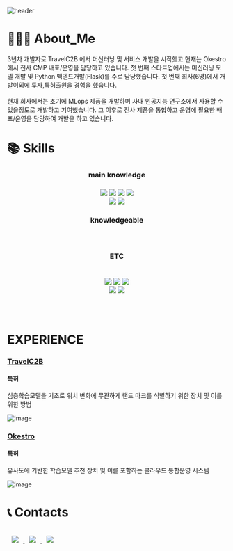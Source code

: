 
<!--
**youyoungnam/youyoungnam** is a ✨ _special_ ✨ repository because its `README.md` (this file) appears on your GitHub profile.

Here are some ideas to get you started:

- 🔭 I’m currently working on ...
- 🌱 I’m currently learning ...
- 👯 I’m looking to collaborate on ...
- 🤔 I’m looking for help with ...
- 💬 Ask me about ...
- 📫 How to reach me: ...
- 😄 Pronouns: ...
- ⚡ Fun fact: ...
-->
![header](https://capsule-render.vercel.app/api?type=wave&color=auto&height=300&section=header&text=Young%20nam&fontSize=90)

<div align=left><h1>👨🏻‍💻 About_Me</h1></div>
3년차 개발자로 TravelC2B 에서 머신러닝 및 서비스 개발을 시작했고 현재는 Okestro 에서 전사 CMP 배포/운영을 담당하고 있습니다. 첫 번째 스타트업에서는 머신러닝 모델 개발 및 Python 백엔드개발(Flask)를 주로 담당했습니다. 첫 번째 회사(6명)에서 개발이외에 투자,특허출원을 경험을 했습니다.
<br></br>
현재 회사에서는 초기에 MLops 제품을 개발하며 사내 인공지능 연구소에서 사용할 수 있을정도로 개발하고 기여했습니다. 그 이후로 전사 제품을 통합하고 운영에 필요한 배포/운영을 담당하여 개발을 하고 있습니다.

<div align=left><h1>📚 Skills</h1></div>
<div align=center> 
<div align=center> <h3>main knowledge <h3> </div> 
 <div align=center> 
  <img src="https://img.shields.io/badge/kubernetes-181717?style=for-the-badge&logo=kubernetes&logoColor=blue">
  <img src="https://img.shields.io/badge/Docker-2496ED?style=for-the-badge&logo=Docker&logoColor=white">
  <img src="https://img.shields.io/badge/Jenkins-181717?style=for-the-badge&logo=jenkins&logoColor=white">
  <img src="https://img.shields.io/badge/argoCD-181717?style=for-the-badge&logo=argoCD&logoColor=white">
  <br>
  <img src="https://img.shields.io/badge/Google%20Cloud%20Platform-2496ED?style=for-the-badge&logo=google-cloud&logoColor=white">
  <img src="https://img.shields.io/badge/python-3776AB?style=for-the-badge&logo=python&logoColor=white"> 
 <div>
   <div align=center> <h3> knowledgeable <h3> </div> 
   <div align=center>
<!--   <img src="https://img.shields.io/badge/flask-000000?style=for-the-badge&logo=flask&logoColor=white">  -->
  <br>
     </div>
<div align=center> <h3> ETC <h3> </div> 
   <div align=center>
<br>
  <img src="https://img.shields.io/badge/mysql-4479A1?style=for-the-badge&logo=mysql&logoColor=white">  
  <img src="https://img.shields.io/badge/react-61DAFB?style=for-the-badge&logo=react&logoColor=black">
   <img src="https://img.shields.io/badge/github-181717?style=for-the-badge&logo=github&logoColor=white">
     <br>
    <img src="https://img.shields.io/badge/aws-232F3E?style=for-the-badge&logo=aws&logoColor=white">
  <img src="https://img.shields.io/badge/git-F05032?style=for-the-badge&logo=git&logoColor=white">
  </div>
</div>


<br></br>
<div align=left><h1 style="text-decoration: none;">EXPERIENCE</h1></div>
<div align=left> 
 
### [TravelC2B](https://travelc2b.com/)

 #### 특허
 심층학습모델을 기초로 위치 변화에 무관하게 랜드 마크를 식별하기 위한 장치 및 이를 위한 방법
   
   ![image](https://github.com/youyoungnam/youyoungnam/assets/60678531/fe86db27-2f11-44f0-99bb-5bd5ef6583cf)
 
### [Okestro](https://www.okestro.com/)
#### 특허
유사도에 기반한 학습모델 추천 장치 및 이를 포함하는 클라우드 통합운영 시스템

  ![image](https://github.com/youyoungnam/youyoungnam/assets/60678531/3e6304d8-1a62-4d92-b1ef-3eff8a8de990)

</div>
 

<div align=left><h1>📞 Contacts</h1></div>
<div align=left> 
  <br>
<a href="https://google.com">
    <img src="http://img.shields.io/badge/Gmail[dbdudska255@gmail.com]-EA4335?style=flat&logo=Gmail&logoColor=white&link=https://dbdudska255@gmail.com"
        style="height : auto; margin-left : 10px; margin-right : 10px;"/>
</a>
 
<a href="https://naver.com">
    <img src="https://img.shields.io/badge/Naver[dbdudska113@naver.com]-blue?style=flat&logo=Naver&logoColor=green&link=https://dbdudska113@naver.com"
        style="height : auto; margin-left : 10px; margin-right : 10px;"/>
</a>
<a href="https://www.linkedin.com/in/%EC%98%81%EB%82%A8-%EC%9C%A0-1b7449205">
    <img src="https://img.shields.io/badge/LinkedIn[유영남]-black?style=flat&logo=linkedin&link=https://www.linkedin.com/in/%EC%98%81%EB%82%A8-%EC%9C%A0-1b7449205/"
        style="height : auto; margin-left : 10px; margin-right : 10px;"/>
</a>

</div>
